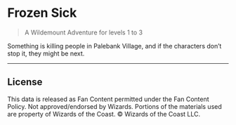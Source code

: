 # Frozen Sick

> A Wildemount Adventure for levels 1 to 3

Something is killing people in Palebank Village, and if the characters don’t stop it, they might be next.

---

## License

This data is released as Fan Content permitted under the Fan Content Policy. Not approved/endorsed by Wizards. Portions of the materials used are property of Wizards of the Coast. © Wizards of the Coast LLC.
